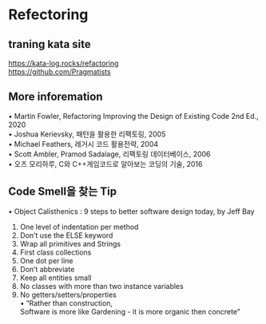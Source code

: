 # Refectoring    

## traning kata site    
https://kata-log.rocks/refactoring     
https://github.com/Pragmatists    

## More inforemation
• Martin Fowler, Refactoring Improving the Design of Existing Code 2nd Ed., 2020    
• Joshua Kerievsky, 패턴을 활용한 리팩토링, 2005    
• Michael Feathers, 레거시 코드 활용전략, 2004    
• Scott Ambler, Pramod Sadalage, 리팩토링 데이터베이스, 2006    
• 오즈 모리하루, C와 C++게임코드로 알아보는 코딩의 기술, 2016    
    
## Code Smell을 찾는 Tip    
• Object Calisthenics : 9 steps to better software design today, by Jeff Bay     
1. One level of indentation per method      
2. Don’t use the ELSE keyword      
3. Wrap all primitives and Strings      
4. First class collections      
5. One dot per line      
6. Don’t abbreviate      
7. Keep all entities small      
8. No classes with more than two instance variables      
9. No getters/setters/properties     
• “Rather than construction,      
    Software is more like Gardening - it is more organic then concrete”      